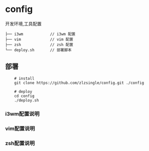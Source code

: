 # config
开发环境,工具配置

```
├── i3wm            // i3wm 配置
├── vim             // vim 配置
├── zsh             // zsh 配置
└── deploy.sh       // 部署脚本
```

## 部署
```
    # install
    git clone https://github.com/zlzsingle/config.git ./config
    
    # deploy
    cd config
    ./deploy.sh
```

### i3wm配置说明

### vim配置说明

### zsh配置说明
